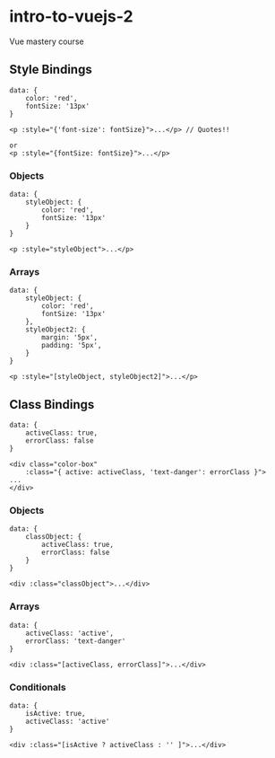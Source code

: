 # intro-to-vuejs-2
Vue mastery course

## Style Bindings

```
data: {
    color: 'red',
    fontSize: '13px'
}

<p :style="{'font-size': fontSize}">...</p> // Quotes!!

or 
<p :style="{fontSize: fontSize}">...</p>
```

### Objects

```
data: {
    styleObject: {
        color: 'red',
        fontSize: '13px'
    }
}

<p :style="styleObject">...</p>
```

### Arrays

```
data: {
    styleObject: {
        color: 'red',
        fontSize: '13px'
    },
    styleObject2: {
        margin: '5px',
        padding: '5px',
    }
}

<p :style="[styleObject, styleObject2]">...</p>
```

## Class Bindings

```
data: {
    activeClass: true,
    errorClass: false
}

<div class="color-box"
    :class="{ active: activeClass, 'text-danger': errorClass }">
...
</div>
```

### Objects

```
data: {
    classObject: {
        activeClass: true,
        errorClass: false
    }
}

<div :class="classObject">...</div>
```

### Arrays

```
data: {
    activeClass: 'active',
    errorClass: 'text-danger'
}

<div :class="[activeClass, errorClass]">...</div>
```


### Conditionals

```
data: {
    isActive: true,
    activeClass: 'active'
}

<div :class="[isActive ? activeClass : '' ]">...</div>
```
